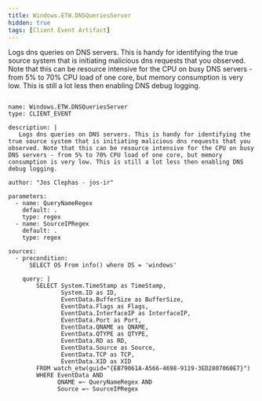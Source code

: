 ```yaml
---
title: Windows.ETW.DNSQueriesServer
hidden: true
tags: [Client Event Artifact]
---
```


Logs dns queries on DNS servers. This is handy for identifying the true source system that is initiating malicious dns requests that you observed. Note that this can be resource intensive for the CPU on busy DNS servers - from 5% to 70% CPU load of one core, but memory consumption is very low. This is still a lot less then enabling DNS debug logging.


<pre><code class="language-yaml">
name: Windows.ETW.DNSQueriesServer
type: CLIENT_EVENT

description: |
   Logs dns queries on DNS servers. This is handy for identifying the true source system that is initiating malicious dns requests that you observed. Note that this can be resource intensive for the CPU on busy DNS servers - from 5% to 70% CPU load of one core, but memory consumption is very low. This is still a lot less then enabling DNS debug logging.

author: &quot;Jos Clephas - jos-ir&quot;

parameters:
  - name: QueryNameRegex
    default: .
    type: regex
  - name: SourceIPRegex
    default: .
    type: regex

sources:
  - precondition:
      SELECT OS From info() where OS = &#x27;windows&#x27;

    query: |
        SELECT System.TimeStamp as TimeStamp,
               System.ID as ID,
               EventData.BufferSize as BufferSize,
               EventData.Flags as Flags,
               EventData.InterfaceIP as InterfaceIP,
               EventData.Port as Port,
               EventData.QNAME as QNAME,
               EventData.QTYPE as QTYPE,
               EventData.RD as RD,
               EventData.Source as Source,
               EventData.TCP as TCP,
               EventData.XID as XID
        FROM watch_etw(guid=&quot;{EB79061A-A566-4698-9119-3ED2807060E7}&quot;)
        WHERE EventData AND
              QNAME =~ QueryNameRegex AND
              Source =~ SourceIPRegex

</code></pre>

